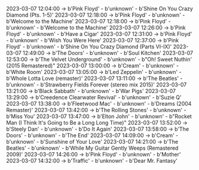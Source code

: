 2023-03-07 12:04:00 -> b'Pink Floyd' - b'unknown' - b'Shine On You Crazy Diamond (Pts. 1-5)'
2023-03-07 12:18:00 -> b'Pink Floyd' - b'unknown' - b'Welcome to the Machine'
2023-03-07 12:18:00 -> b'Pink Floyd' - b'unknown' - b'Welcome to the Machine'
2023-03-07 12:26:00 -> b'Pink Floyd' - b'unknown' - b'Have a Cigar'
2023-03-07 12:31:00 -> b'Pink Floyd' - b'unknown' - b'Wish You Were Here'
2023-03-07 12:37:00 -> b'Pink Floyd' - b'unknown' - b'Shine On You Crazy Diamond (Parts VI-IX)'
2023-03-07 12:49:00 -> b'The Doors' - b'unknown' - b'Soul Kitchen'
2023-03-07 12:53:00 -> b'The Velvet Underground' - b'unknown' - b"Oh! Sweet Nuthin' (2015 Remastered)"
2023-03-07 13:00:00 -> b'Cream' - b'unknown' - b'White Room'
2023-03-07 13:05:00 -> b'Led Zeppelin' - b'unknown' - b'Whole Lotta Love (remaster)'
2023-03-07 13:11:00 -> b'The Beatles' - b'unknown' - b'Strawberry Fields Forever (stereo mix 2015)'
2023-03-07 13:21:00 -> b'Black Sabbath' - b'unknown' - b'War Pigs'
2023-03-07 13:29:00 -> b'Creedence Clearwater Revival' - b'unknown' - b'Suzie Q'
2023-03-07 13:38:00 -> b'Fleetwood Mac' - b'unknown' - b'Dreams (2004 Remaster)'
2023-03-07 13:42:00 -> b'The Rolling Stones' - b'unknown' - b'Miss You'
2023-03-07 13:47:00 -> b'Elton John' - b'unknown' - b"Rocket Man (I Think It's Going to Be a Long Long Time)"
2023-03-07 13:52:00 -> b'Steely Dan' - b'unknown' - b'Do It Again'
2023-03-07 13:58:00 -> b'The Doors' - b'unknown' - b'The End'
2023-03-07 14:09:00 -> b'Cream' - b'unknown' - b'Sunshine of Your Love'
2023-03-07 14:21:00 -> b'The Beatles' - b'unknown' - b'While My Guitar Gently Weeps (Remastered 2009)'
2023-03-07 14:26:00 -> b'Pink Floyd' - b'unknown' - b'Mother'
2023-03-07 14:32:00 -> b'Traffic' - b'unknown' - b'Dear Mr. Fantasy'
